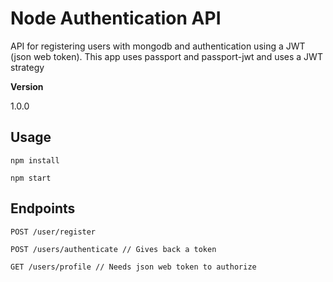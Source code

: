 # Node Authentication API

API for registering users with mongodb and authentication using a JWT (json web token). This app uses passport and passport-jwt and uses a JWT strategy

**Version**

1.0.0

## Usage
```
npm install
```
```
npm start
```
## Endpoints
```
POST /user/register
```
```
POST /users/authenticate // Gives back a token
```
```
GET /users/profile // Needs json web token to authorize
``` 

